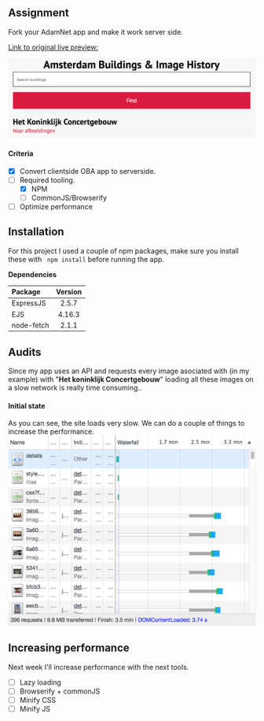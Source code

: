 ## Assignment
Fork your AdamNet app and make it work server side.

[Link to original live preview: ](https://oege.ie.hva.nl/~jansenj031/src/)

![](https://github.com/jajan20/performance-matters-server-side/blob/master/preview.png)

#### Criteria
- [x] Convert clientside OBA app to serverside.
- [ ] Required tooling.
	- [x] NPM
	- [ ] CommonJS/Browserify
- [ ] Optimize performance

## Installation
For this project I used a couple of npm packages, make sure you install these with ``` npm install``` before running the app.


**Dependencies**

| Package          | Version  |
|:-------------| :-----:|
| ExpressJS | 2.5.7 |
| EJS      |   4.16.3 |
| node-fetch      |    2.1.1 |

## Audits
Since my app uses an API and requests every image asociated with (in my example) with "**Het koninklijk Concertgebouw**" loading all these images on a slow network is really time consuming..

#### Initial state
As you can see, the site loads very slow. We can do a couple of things to increase the performance.
![](https://github.com/jajan20/performance-matters-server-side/blob/master/initialAudit.png)

## Increasing performance
Next week I'll increase performance with the next tools.

- [ ] Lazy loading
- [ ] Browserify + commonJS
- [ ] Minify CSS
- [ ] Minify JS
